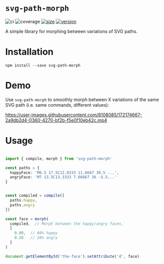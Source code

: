 # `svg-path-morph`
![ci](https://github.com/Minibrams/svg-path-morph/workflows/ci/badge.svg)
![coverage](https://img.shields.io/endpoint?url=https://gist.githubusercontent.com/Minibrams/52a42b0e3eb35095e2f81e12d63dc374/raw/svg-path-morph__master.json)
[![size](https://packagephobia.now.sh/badge?p=svg-path-morph)](https://packagephobia.now.sh/result?p=svg-path-morph)
[![version](http://img.shields.io/npm/v/svg-path-morph.svg?style=flat)](https://www.npmjs.org/package/svg-path-morph)

A simple library for morphing between variations of SVG paths.


# Installation
```
npm install --save svg-path-morph
```

# Demo

Use `svg-path-morph` to smoothly morph between X variations of the same SVG path (i.e. same commands, different values):

https://user-images.githubusercontent.com/8108085/172174667-2a9db2d4-0360-4270-bf2b-f5e0f10eb42c.mp4

# Usage
```typescript

import { compile, morph } from 'svg-path-morph'

const paths = {
  happyFace: 'M6.5 17.5C12.8333 11.6667 38.5 ...',
  angryFace: 'M7 13.5C13.3333 7.66667 36 -5.5...'
}


const compiled = compile([ 
  paths.happy, 
  paths.angry 
])

const face = morph(
  compiled,  // Morph between the happy/angry faces,
  [
    0.80,  // 80% happy
    0.20   // 20% angry
  ]
)

document.getElementById('the-face').setAttribute('d', face)
```